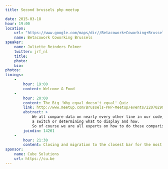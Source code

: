 ```yaml
---
title: Second brussels php meetup

date: 2015-03-18
hour: 19:00
location:
    url: "https://www.google.com/maps/dir//Betacowork+Coworking+Brussels:+more+than+a+shared+office+or+business+center,+Rue+des+P%C3%A8res+Blancs+4,+1040+Brussel/@50.8361925,4.3846545,15z/data=!4m13!1m4!3m3!1s0x47c3c4b5c22df6af:0xa4ef418da17d1e1a!2sBetacowork+Coworking+Brussels:+more+than+a+shared+office+or+business+center!3b1!4m7!1m0!1m5!1m1!1s0x47c3c4b5c22df6af:0xa4ef418da17d1e1a!2m2!1d4.400252!2d50.826775?hl=en"
    name: Betacowork Coworking Brussels
speaker: 
    name: Juliette Reinders Folmer
    twitter: jrf_nl
    title:
    photo:
    bio:
photos: 
timings:
    - 
        hour: 19:00
        content: Welcome & Food
    - 
        hour: 20:00
        content: The Big 'Why equal doesn't equal' Quiz
        link: http://www.meetup.com/Brussels-PHP-Meetup/events/220702996/
        abstract: >
            We all compare data on nearly every other line in our code, be it input validation, an if-statement, 
            a switch or determining what to display and how.
            So of course we are all experts on how to do these comparisons…. Or are we?
        joindin: 14261
    - 
        hour: 21:30
        content: Closing and migration to the closest bar for the most motivated
sponsor:
    name: Cube Solutions
    url: https://cu.be
---
```

